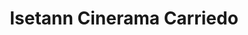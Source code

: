 ---
title: "Isetann Cinerama Carriedo"
url: /manila/isetann-cinerama-carriedo/
shop: department store
---